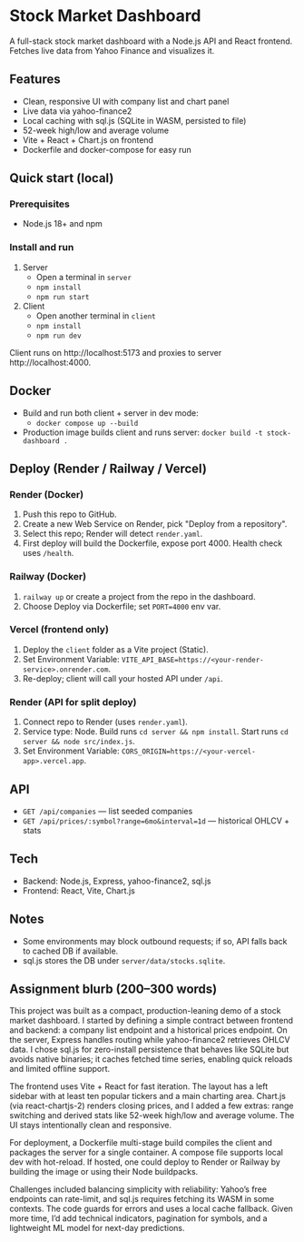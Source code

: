 # Stock Market Dashboard

A full-stack stock market dashboard with a Node.js API and React frontend. Fetches live data from Yahoo Finance and visualizes it.

## Features
- Clean, responsive UI with company list and chart panel
- Live data via yahoo-finance2
- Local caching with sql.js (SQLite in WASM, persisted to file)
- 52-week high/low and average volume
- Vite + React + Chart.js on frontend
- Dockerfile and docker-compose for easy run

## Quick start (local)

### Prerequisites
- Node.js 18+ and npm

### Install and run
1. Server
   - Open a terminal in `server`
   - `npm install`
   - `npm run start`
2. Client
   - Open another terminal in `client`
   - `npm install`
   - `npm run dev`

Client runs on http://localhost:5173 and proxies to server http://localhost:4000.

## Docker
- Build and run both client + server in dev mode:
  - `docker compose up --build`
- Production image builds client and runs server: `docker build -t stock-dashboard .`

## Deploy (Render / Railway / Vercel)

### Render (Docker)
1. Push this repo to GitHub.
2. Create a new Web Service on Render, pick "Deploy from a repository".
3. Select this repo; Render will detect `render.yaml`.
4. First deploy will build the Dockerfile, expose port 4000. Health check uses `/health`.

### Railway (Docker)
1. `railway up` or create a project from the repo in the dashboard.
2. Choose Deploy via Dockerfile; set `PORT=4000` env var.

### Vercel (frontend only)
1. Deploy the `client` folder as a Vite project (Static).
2. Set Environment Variable: `VITE_API_BASE=https://<your-render-service>.onrender.com`.
3. Re-deploy; client will call your hosted API under `/api`.

### Render (API for split deploy)
1. Connect repo to Render (uses `render.yaml`).
2. Service type: Node. Build runs `cd server && npm install`. Start runs `cd server && node src/index.js`.
3. Set Environment Variable: `CORS_ORIGIN=https://<your-vercel-app>.vercel.app`.

## API
- `GET /api/companies` — list seeded companies
- `GET /api/prices/:symbol?range=6mo&interval=1d` — historical OHLCV + stats

## Tech
- Backend: Node.js, Express, yahoo-finance2, sql.js
- Frontend: React, Vite, Chart.js

## Notes
- Some environments may block outbound requests; if so, API falls back to cached DB if available.
- sql.js stores the DB under `server/data/stocks.sqlite`.

## Assignment blurb (200–300 words)
This project was built as a compact, production-leaning demo of a stock market dashboard. I started by defining a simple contract between frontend and backend: a company list endpoint and a historical prices endpoint. On the server, Express handles routing while yahoo-finance2 retrieves OHLCV data. I chose sql.js for zero-install persistence that behaves like SQLite but avoids native binaries; it caches fetched time series, enabling quick reloads and limited offline support.

The frontend uses Vite + React for fast iteration. The layout has a left sidebar with at least ten popular tickers and a main charting area. Chart.js (via react-chartjs-2) renders closing prices, and I added a few extras: range switching and derived stats like 52-week high/low and average volume. The UI stays intentionally clean and responsive.

For deployment, a Dockerfile multi-stage build compiles the client and packages the server for a single container. A compose file supports local dev with hot-reload. If hosted, one could deploy to Render or Railway by building the image or using their Node buildpacks.

Challenges included balancing simplicity with reliability: Yahoo’s free endpoints can rate-limit, and sql.js requires fetching its WASM in some contexts. The code guards for errors and uses a local cache fallback. Given more time, I’d add technical indicators, pagination for symbols, and a lightweight ML model for next-day predictions.
